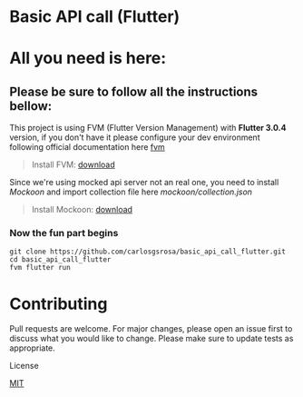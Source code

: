 # Basic API call (Flutter)

# All you need is here:

## Please be sure to follow all the instructions bellow:

  This project is using FVM (Flutter Version Management) with **Flutter 3.0.4** version, if you don't have it please configure your dev environment following official documentation here [fvm](https://fvm.app/docs/getting_started/overview)

  > Install FVM: [download](https://fvm.app/docs/getting_started/installation)

  Since we're using mocked api server not an real one, you need to install *Mockoon* and import collection file here *mockoon/collection.json*

  > Install Mockoon: [download](https://mockoon.com/download/)
      
  ### Now the fun part begins

    git clone https://github.com/carlosgsrosa/basic_api_call_flutter.git
    cd basic_api_call_flutter
    fvm flutter run

# Contributing
Pull requests are welcome. For major changes, please open an issue first to discuss what you would like to change.
Please make sure to update tests as appropriate.

License

[MIT](https://choosealicense.com/licenses/mit/)